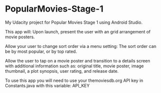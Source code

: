 # PopularMovies-Stage-1
My Udacity project for Popular Movies Stage 1 using Android Studio.

This app will:
Upon launch, present the user with an grid arrangement of movie posters.

Allow your user to change sort order via a menu setting:
The sort order can be by most popular, or by top rated.

Allow the user to tap on a movie poster and transition to a details screen with additional information such as:
original title,
movie poster,
image thumbnail,
a plot synopsis,
user rating,
and
release date.

To use this app you will need to use your themoviesdb.org API key in Constants.java with this variable:
API_KEY
